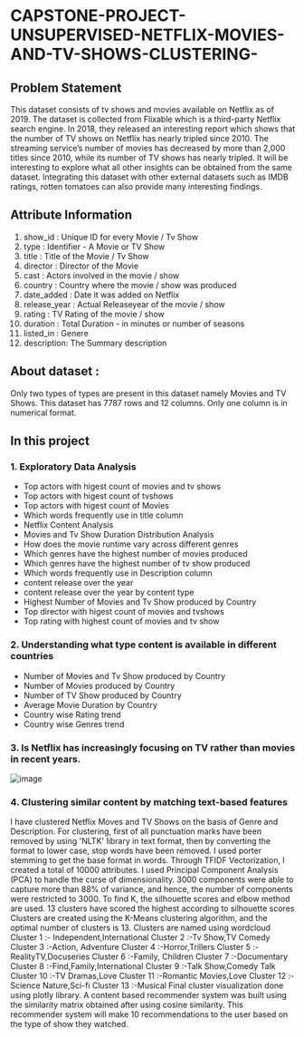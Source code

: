 # CAPSTONE-PROJECT-UNSUPERVISED-NETFLIX-MOVIES-AND-TV-SHOWS-CLUSTERING-

## Problem Statement
This dataset consists of tv shows and movies available on Netflix as of 2019. The dataset is collected from Flixable which is a third-party Netflix search engine.
In 2018, they released an interesting report which shows that the number of TV shows on Netflix has nearly tripled since 2010. The streaming service’s number of movies has decreased by more than 2,000 titles since 2010, while its number of TV shows has nearly tripled. It will be interesting to explore what all other insights can be obtained from the same dataset.
Integrating this dataset with other external datasets such as IMDB ratings, rotten tomatoes can also provide many interesting findings.

## Attribute Information
1. show_id : Unique ID for every Movie / Tv Show
2. type : Identifier - A Movie or TV Show
3. title : Title of the Movie / Tv Show
4. director : Director of the Movie
5. cast : Actors involved in the movie / show
6. country : Country where the movie / show was produced
7. date_added : Date it was added on Netflix
8. release_year : Actual Releaseyear of the movie / show
9. rating : TV Rating of the movie / show
10. duration : Total Duration - in minutes or number of seasons
11. listed_in : Genere
12. description: The Summary description

## About dataset :
Only two types of types are present in this dataset namely Movies and TV Shows. This dataset has 7787 rows and 12 columns. Only one column is in numerical format.
 
## In this project
### 1. Exploratory Data Analysis
- Top actors with higest count of movies and tv shows
- Top actors with higest count of tvshows
- Top actors with higest count of Movies
- Which words frequently use in title column
- Netflix Content Analysis
- Movies and Tv Show Duration Distribution Analysis
- How does the movie runtime vary across different genres
- Which genres have the highest number of movies produced
- Which genres have the highest number of tv show produced
- Which words frequently use in Description column
- content release over the year
- content release over the year by content type
- Highest Number of Movies and Tv Show produced by Country
- Top director with higest count of movies and tvshows
- Top rating with highest count of movies and tv show

### 2. Understanding what type content is available in different countries
- Number of Movies and Tv Show produced by Country
- Number of Movies produced by Country
- Number of TV Show produced by Country
- Average Movie Duration by Country
- Country wise Rating trend
- Country wise Genres trend

### 3. Is Netflix has increasingly focusing on TV rather than movies in recent years.
![image](https://github.com/piyushkchaudhari/CAPSTONE-PROJECT-UNSUPERVISED-NETFLIX-MOVIES-AND-TV-SHOWS-CLUSTERING-/assets/123857050/0d8b0083-8d76-4fff-bc0e-45ce47fc42cf)

### 4. Clustering similar content by matching text-based features
I have clustered Netflix Moves and TV Shows on the basis of Genre and Description.
For clustering, first of all punctuation marks have been removed by using 'NLTK' library in text format, then by converting the format to lower case, stop words have been removed. I used porter stemming to get the base format in words.
Through TFIDF Vectorization, I created a total of 10000 attributes.
I used Principal Component Analysis (PCA) to handle the curse of dimensionality. 3000 components were able to capture more than 88% of variance, and hence, the number of components were restricted to 3000.
To find K, the silhouette scores and elbow method are used. 13 clusters have scored the highest according to silhouette scores
Clusters are created using the K-Means clustering algorithm, and the optimal number of clusters is 13.
Clusters are named using wordcloud
Cluster 1 :- Independent,International
Cluster 2 :-Tv Show,TV Comedy
Cluster 3 :-Action, Adventure
Cluster 4 :-Horror,Trillers
Cluster 5 :-RealityTV,Docuseries
Cluster 6 :-Family, Children
Cluster 7 :-Documentary
Cluster 8 :-Find,Family,International
Cluster 9 :-Talk Show,Comedy Talk
Cluster 10 :-TV Dramas,Love
Cluster 11 :-Romantic Movies,Love
Cluster 12 :-Science Nature,Sci-fi
Cluster 13 :-Musical
Final cluster visualization done using plotly library.
A content based recommender system was built using the similarity matrix obtained after using cosine similarity. This recommender system will make 10 recommendations to the user based on the type of show they watched.

